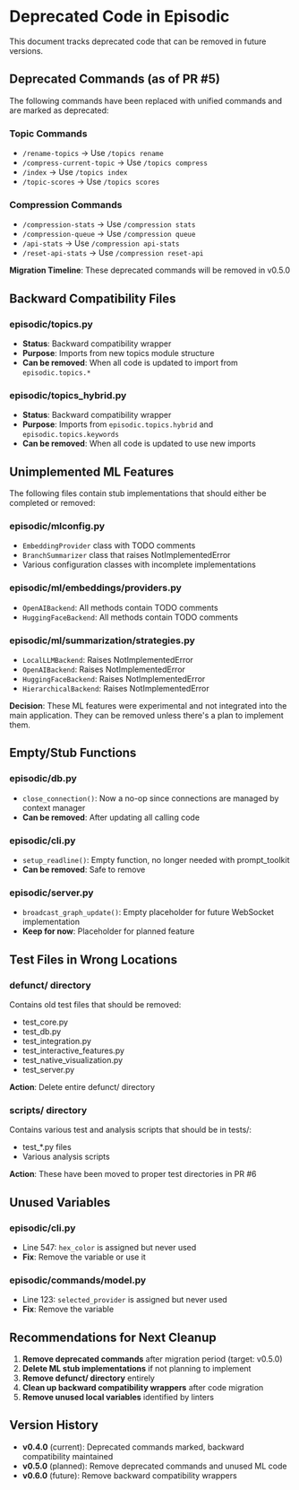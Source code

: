 # Deprecated Code in Episodic

This document tracks deprecated code that can be removed in future versions.

## Deprecated Commands (as of PR #5)

The following commands have been replaced with unified commands and are marked as deprecated:

### Topic Commands
- `/rename-topics` → Use `/topics rename`
- `/compress-current-topic` → Use `/topics compress`
- `/index` → Use `/topics index`
- `/topic-scores` → Use `/topics scores`

### Compression Commands
- `/compression-stats` → Use `/compression stats`
- `/compression-queue` → Use `/compression queue`
- `/api-stats` → Use `/compression api-stats`
- `/reset-api-stats` → Use `/compression reset-api`

**Migration Timeline**: These deprecated commands will be removed in v0.5.0

## Backward Compatibility Files

### episodic/topics.py
- **Status**: Backward compatibility wrapper
- **Purpose**: Imports from new topics module structure
- **Can be removed**: When all code is updated to import from `episodic.topics.*`

### episodic/topics_hybrid.py
- **Status**: Backward compatibility wrapper
- **Purpose**: Imports from `episodic.topics.hybrid` and `episodic.topics.keywords`
- **Can be removed**: When all code is updated to use new imports

## Unimplemented ML Features

The following files contain stub implementations that should either be completed or removed:

### episodic/mlconfig.py
- `EmbeddingProvider` class with TODO comments
- `BranchSummarizer` class that raises NotImplementedError
- Various configuration classes with incomplete implementations

### episodic/ml/embeddings/providers.py
- `OpenAIBackend`: All methods contain TODO comments
- `HuggingFaceBackend`: All methods contain TODO comments

### episodic/ml/summarization/strategies.py
- `LocalLLMBackend`: Raises NotImplementedError
- `OpenAIBackend`: Raises NotImplementedError
- `HuggingFaceBackend`: Raises NotImplementedError
- `HierarchicalBackend`: Raises NotImplementedError

**Decision**: These ML features were experimental and not integrated into the main application. They can be removed unless there's a plan to implement them.

## Empty/Stub Functions

### episodic/db.py
- `close_connection()`: Now a no-op since connections are managed by context manager
- **Can be removed**: After updating all calling code

### episodic/cli.py
- `setup_readline()`: Empty function, no longer needed with prompt_toolkit
- **Can be removed**: Safe to remove

### episodic/server.py
- `broadcast_graph_update()`: Empty placeholder for future WebSocket implementation
- **Keep for now**: Placeholder for planned feature

## Test Files in Wrong Locations

### defunct/ directory
Contains old test files that should be removed:
- test_core.py
- test_db.py
- test_integration.py
- test_interactive_features.py
- test_native_visualization.py
- test_server.py

**Action**: Delete entire defunct/ directory

### scripts/ directory
Contains various test and analysis scripts that should be in tests/:
- test_*.py files
- Various analysis scripts

**Action**: These have been moved to proper test directories in PR #6

## Unused Variables

### episodic/cli.py
- Line 547: `hex_color` is assigned but never used
- **Fix**: Remove the variable or use it

### episodic/commands/model.py
- Line 123: `selected_provider` is assigned but never used
- **Fix**: Remove the variable

## Recommendations for Next Cleanup

1. **Remove deprecated commands** after migration period (target: v0.5.0)
2. **Delete ML stub implementations** if not planning to implement
3. **Remove defunct/ directory** entirely
4. **Clean up backward compatibility wrappers** after code migration
5. **Remove unused local variables** identified by linters

## Version History

- **v0.4.0** (current): Deprecated commands marked, backward compatibility maintained
- **v0.5.0** (planned): Remove deprecated commands and unused ML code
- **v0.6.0** (future): Remove backward compatibility wrappers